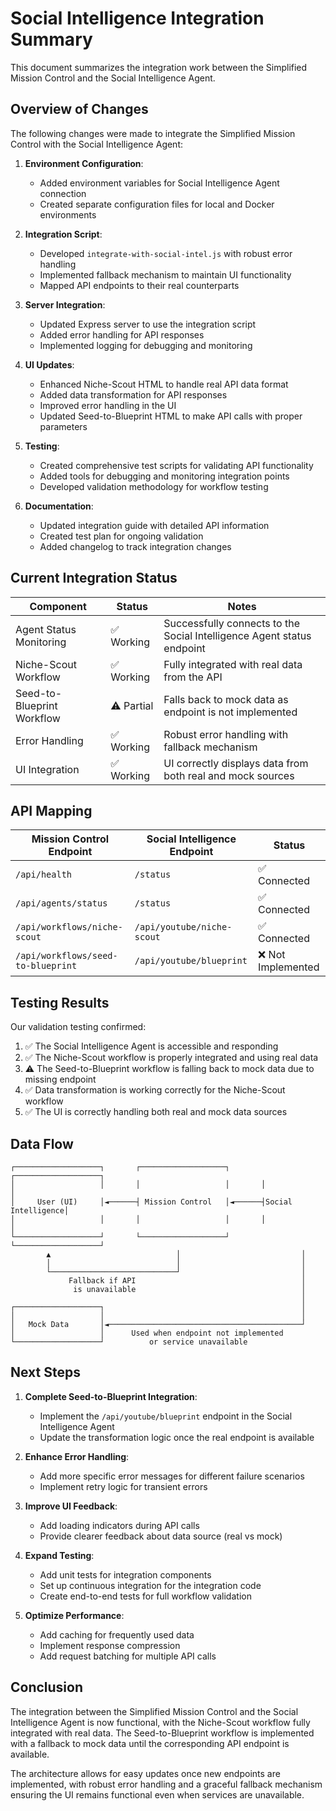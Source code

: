 # Social Intelligence Integration Summary

This document summarizes the integration work between the Simplified Mission Control and the Social Intelligence Agent.

## Overview of Changes

The following changes were made to integrate the Simplified Mission Control with the Social Intelligence Agent:

1. **Environment Configuration**:
   - Added environment variables for Social Intelligence Agent connection
   - Created separate configuration files for local and Docker environments

2. **Integration Script**:
   - Developed `integrate-with-social-intel.js` with robust error handling
   - Implemented fallback mechanism to maintain UI functionality
   - Mapped API endpoints to their real counterparts

3. **Server Integration**:
   - Updated Express server to use the integration script
   - Added error handling for API responses
   - Implemented logging for debugging and monitoring

4. **UI Updates**:
   - Enhanced Niche-Scout HTML to handle real API data format
   - Added data transformation for API responses
   - Improved error handling in the UI
   - Updated Seed-to-Blueprint HTML to make API calls with proper parameters

5. **Testing**:
   - Created comprehensive test scripts for validating API functionality
   - Added tools for debugging and monitoring integration points
   - Developed validation methodology for workflow testing

6. **Documentation**:
   - Updated integration guide with detailed API information
   - Created test plan for ongoing validation
   - Added changelog to track integration changes

## Current Integration Status

| Component | Status | Notes |
|-----------|--------|-------|
| Agent Status Monitoring | ✅ Working | Successfully connects to the Social Intelligence Agent status endpoint |
| Niche-Scout Workflow | ✅ Working | Fully integrated with real data from the API |
| Seed-to-Blueprint Workflow | ⚠️ Partial | Falls back to mock data as endpoint is not implemented |
| Error Handling | ✅ Working | Robust error handling with fallback mechanism |
| UI Integration | ✅ Working | UI correctly displays data from both real and mock sources |

## API Mapping

| Mission Control Endpoint | Social Intelligence Endpoint | Status |
|--------------------------|------------------------------|--------|
| `/api/health` | `/status` | ✅ Connected |
| `/api/agents/status` | `/status` | ✅ Connected |
| `/api/workflows/niche-scout` | `/api/youtube/niche-scout` | ✅ Connected |
| `/api/workflows/seed-to-blueprint` | `/api/youtube/blueprint` | ❌ Not Implemented |

## Testing Results

Our validation testing confirmed:

1. ✅ The Social Intelligence Agent is accessible and responding
2. ✅ The Niche-Scout workflow is properly integrated and using real data
3. ⚠️ The Seed-to-Blueprint workflow is falling back to mock data due to missing endpoint
4. ✅ Data transformation is working correctly for the Niche-Scout workflow
5. ✅ The UI is correctly handling both real and mock data sources

## Data Flow

```
┌───────────────────┐       ┌───────────────────┐       ┌───────────────────┐
│                   │       │                   │       │                   │
│     User (UI)     │◄──────┤ Mission Control   │◄──────┤Social Intelligence│
│                   │       │                   │       │                   │
└───────────────────┘       └───────────────────┘       └───────────────────┘
        ▲                            │                           │
        │                            │                           │
        └────────────────────────────┘                           │
             Fallback if API                                     │
              is unavailable                                     │
                                                                 │
┌───────────────────┐                                            │
│                   │                                            │
│   Mock Data       │◄───────────────────────────────────────────┘
│                   │      Used when endpoint not implemented
└───────────────────┘          or service unavailable
```

## Next Steps

1. **Complete Seed-to-Blueprint Integration**:
   - Implement the `/api/youtube/blueprint` endpoint in the Social Intelligence Agent
   - Update the transformation logic once the real endpoint is available

2. **Enhance Error Handling**:
   - Add more specific error messages for different failure scenarios
   - Implement retry logic for transient errors

3. **Improve UI Feedback**:
   - Add loading indicators during API calls
   - Provide clearer feedback about data source (real vs mock)

4. **Expand Testing**:
   - Add unit tests for integration components
   - Set up continuous integration for the integration code
   - Create end-to-end tests for full workflow validation

5. **Optimize Performance**:
   - Add caching for frequently used data
   - Implement response compression
   - Add request batching for multiple API calls

## Conclusion

The integration between the Simplified Mission Control and the Social Intelligence Agent is now functional, with the Niche-Scout workflow fully integrated with real data. The Seed-to-Blueprint workflow is implemented with a fallback to mock data until the corresponding API endpoint is available.

The architecture allows for easy updates once new endpoints are implemented, with robust error handling and a graceful fallback mechanism ensuring the UI remains functional even when services are unavailable.
